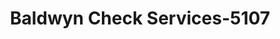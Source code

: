 ---
f_zip-code: 38824
f_state-code: MS
title: Baldwyn Check Services-5107
f_phone: 662-365-9199
f_city-only: Baldwyn
f_address: 311 East Street # 145 Baldwyn
f_location-unique-id: '5107'
slug: baldwyn-check-services-5107
updated-on: '2024-05-30T13:46:58.046Z'
created-on: '2024-05-30T13:36:59.803Z'
published-on: '2024-05-30T13:54:32.469Z'
f_city-state: cms/city/baldwyn-ms.md
f_company: cms/company/baldwyn-check-services.md
f_state: cms/state/mississippi.md
layout: '[payday-loan].html'
tags: payday-loan
---